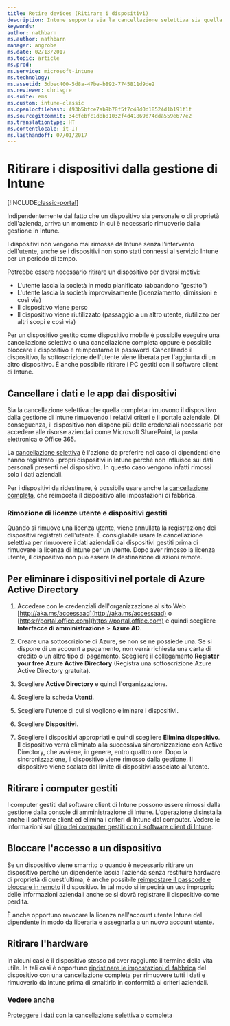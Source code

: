 ```yaml
---
title: Retire devices (Ritirare i dispositivi)
description: Intune supporta sia la cancellazione selettiva sia quella completa per ritirare il dispositivo dalla gestione di Intune rimuovendo i relativi criteri e il portale aziendale.
keywords: 
author: nathbarn
ms.author: nathbarn
manager: angrobe
ms.date: 02/13/2017
ms.topic: article
ms.prod: 
ms.service: microsoft-intune
ms.technology: 
ms.assetid: 3dbec400-5d8a-47be-b892-7745811d9de2
ms.reviewer: chrisgre
ms.suite: ems
ms.custom: intune-classic
ms.openlocfilehash: 493b5bfce7ab9b78f5f7c48d0d18524d1b191f1f
ms.sourcegitcommit: 34cfebfc1d8b81032f4d41869d74dda559e677e2
ms.translationtype: HT
ms.contentlocale: it-IT
ms.lasthandoff: 07/01/2017
---
```

# <a name="retire-devices-from-intune-management"></a>Ritirare i dispositivi dalla gestione di Intune

[!INCLUDE[classic-portal](../includes/classic-portal.md)]

Indipendentemente dal fatto che un dispositivo sia personale o di proprietà dell'azienda, arriva un momento in cui è necessario rimuoverlo dalla gestione in Intune.

I dispositivi non vengono mai rimosse da Intune senza l'intervento dell'utente, anche se i dispositivi non sono stati connessi al servizio Intune per un periodo di tempo.

Potrebbe essere necessario ritirare un dispositivo per diversi motivi:

-   L'utente lascia la società in modo pianificato (abbandono "gestito")
-   L'utente lascia la società improvvisamente (licenziamento, dimissioni e così via)
-   Il dispositivo viene perso
-   Il dispositivo viene riutilizzato (passaggio a un altro utente, riutilizzo per altri scopi e così via)

Per un dispositivo gestito come dispositivo mobile è possibile eseguire una cancellazione selettiva o una cancellazione completa oppure è possibile bloccare il dispositivo e reimpostarne la password. Cancellando il dispositivo, la sottoscrizione dell'utente viene liberata per l'aggiunta di un altro dispositivo. È anche possibile ritirare i PC gestiti con il software client di Intune.

## <a name="wipe-data-and-apps-from-devices"></a>Cancellare i dati e le app dai dispositivi
Sia la cancellazione selettiva che quella completa rimuovono il dispositivo dalla gestione di Intune rimuovendo i relativi criteri e il portale aziendale. Di conseguenza, il dispositivo non dispone più delle credenziali necessarie per accedere alle risorse aziendali come Microsoft SharePoint, la posta elettronica o Office 365.

La [cancellazione selettiva](use-remote-wipe-to-help-protect-data-using-microsoft-intune.md#selective-wipe) è l'azione da preferire nel caso di dipendenti che hanno registrato i propri dispositivi in Intune perché non influisce sui dati personali presenti nel dispositivo. In questo caso vengono infatti rimossi solo i dati aziendali.

Per i dispositivi da ridestinare, è possibile usare anche la [cancellazione completa](use-remote-wipe-to-help-protect-data-using-microsoft-intune.md#full-wipe), che reimposta il dispositivo alle impostazioni di fabbrica.

### <a name="removing-user-licenses-and-managed-devices"></a>Rimozione di licenze utente e dispositivi gestiti
Quando si rimuove una licenza utente, viene annullata la registrazione dei dispositivi registrati dell'utente. È consigliabile usare la cancellazione selettiva per rimuovere i dati aziendali dai dispositivi gestiti prima di rimuovere la licenza di Intune per un utente. Dopo aver rimosso la licenza utente, il dispositivo non può essere la destinazione di azioni remote.

## <a name="to-delete-devices-in-the-azure-active-directory-portal"></a>Per eliminare i dispositivi nel portale di Azure Active Directory

1.  Accedere con le credenziali dell'organizzazione al sito Web [http://aka.ms/accessaad](http://aka.ms/accessaad) o [https://portal.office.com](https://portal.office.com) e quindi scegliere **Interfacce di amministrazione** &gt; **Azure AD**.

2.  Creare una sottoscrizione di Azure, se non se ne possiede una. Se si dispone di un account a pagamento, non verrà richiesta una carta di credito o un altro tipo di pagamento. Scegliere il collegamento **Register your free Azure Active Directory** (Registra una sottoscrizione Azure Active Directory gratuita).

4.  Scegliere **Active Directory** e quindi l'organizzazione.

5.  Scegliere la scheda **Utenti**.

6.  Scegliere l'utente di cui si vogliono eliminare i dispositivi.

7.  Scegliere **Dispositivi**.

8.  Scegliere i dispositivi appropriati e quindi scegliere **Elimina dispositivo**. Il dispositivo verrà eliminato alla successiva sincronizzazione con Active Directory, che avviene, in genere, entro quattro ore. Dopo la sincronizzazione, il dispositivo viene rimosso dalla gestione. Il dispositivo viene scalato dal limite di dispositivi associato all'utente.

## <a name="retire-managed-computers"></a>Ritirare i computer gestiti
I computer gestiti dal software client di Intune possono essere rimossi dalla gestione dalla console di amministrazione di Intune. L'operazione disinstalla anche il software client ed elimina i criteri di Intune dal computer. Vedere le informazioni sul [ritiro dei computer gestiti con il software client di Intune](retire-a-windows-pc-with-microsoft-intune.md).

## <a name="block-access-a-device"></a>Bloccare l'accesso a un dispositivo
Se un dispositivo viene smarrito o quando è necessario ritirare un dispositivo perché un dipendente lascia l'azienda senza restituire hardware di proprietà di quest'ultima, è anche possibile [reimpostare il passcode e bloccare in remoto](use-remote-lock-and-passcode-reset-in-microsoft-intune.md) il dispositivo. In tal modo si impedirà un uso improprio delle informazioni aziendali anche se si dovrà registrare il dispositivo come perdita.

È anche opportuno revocare la licenza nell'account utente Intune del dipendente in modo da liberarla e assegnarla a un nuovo account utente.

## <a name="retire-hardware"></a>Ritirare l'hardware
In alcuni casi è il dispositivo stesso ad aver raggiunto il termine della vita utile. In tali casi è opportuno [ripristinare le impostazioni di fabbrica](use-remote-wipe-to-help-protect-data-using-microsoft-intune.md) del dispositivo con una cancellazione completa per rimuovere tutti i dati e rimuoverlo da Intune prima di smaltirlo in conformità ai criteri aziendali.

### <a name="see-also"></a>Vedere anche
[Proteggere i dati con la cancellazione selettiva o completa](use-remote-wipe-to-help-protect-data-using-microsoft-intune.md)
